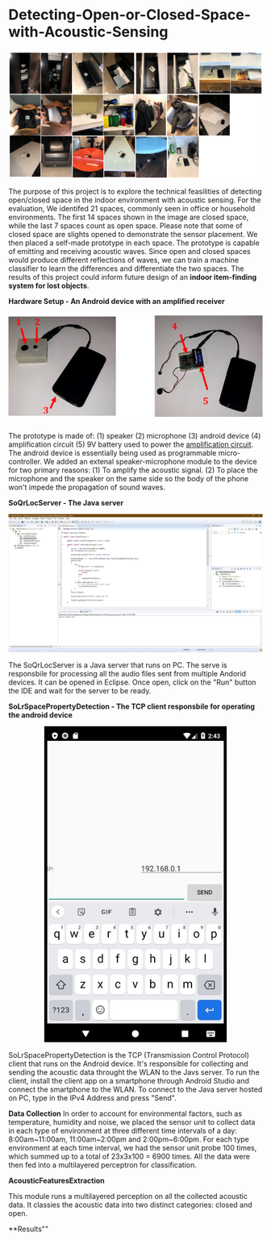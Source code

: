 # Detecting-Open-or-Closed-Space-with-Acoustic-Sensing

<p align="center">
  <img src="Images/spaces.png">
</p>

The purpose of this project is to explore the technical feasilities of detecting open/closed space in the indoor environment with acoustic sensing. For the evaluation, We identifed 21 spaces, commonly seen in office or household environments. The first 14 spaces shown in the image are closed space, while the last 7 spaces count as open space. Please note that some of closed space are slights opened to demonstrate the sensor placement. We then placed a self-made prototype in each space. The prototype is capable of emitting and receiving acoustic waves. Since open and closed spaces would produce different reflections of waves, we can train a machine classifier to learn the differences and differentiate the two spaces. The results of this project could inform future design of an <b>indoor item-finding system for lost objects</b>. 

**Hardware Setup - An Android device with an amplified receiver**
<p align="center">
  <img src="Images/open_space.png">
</p>


The prototype is made of: (1) speaker (2) microphone (3) android device (4) amplification circuit (5) 9V battery used to power the <a href="http://afrotechmods.com/tutorials/2017/01/17/how-to-make-a-simple-1-watt-audio-amplifier-lm386-based/">amplification circuit</a>.
The android device is essentially being used as programmable micro-controller. We added an extenal speaker-microphone module to the device for two primary reasons: (1) To amplify the acoustic signal. (2) To place the microphone and the speaker on the same side so the body of the phone won't impede the propagation of sound waves. 

**SoQrLocServer - The Java server** 
<p align="center">
  <img src="Images/server.JPG">
</p>
The SoQrLocServer is a Java server that runs on PC. The serve is responsbile for processing all the audio files sent from multiple Andorid devices. It can be opened in Eclipse. Once open, click on the "Run" button the IDE and wait for the server to be ready. 


**SoLrSpacePropertyDetection - The TCP client responsbile for operating the android device**
<p align="center">
  <img src="Images/client2.JPG">
</p>
SoLrSpacePropertyDetection is the TCP (Transmission Control Protocol) client that runs on the Android device. It's responsible for collecting and sending the acoustic data throught the WLAN to the Javs server. To run the client, install the client app on a smartphone through Android Studio and connect the smartphone to the WLAN. To connect to the Java server hosted on PC, type in the IPv4 Address and press "Send". 

**Data Collection**
In order to account for environmental factors, such as temperature, humidity and noise, we placed the sensor unit to collect data in each type of environment at three different time intervals of a day: 8:00am~11:00am, 11:00am~2:00pm and 2:00pm~6:00pm.  For each type environment at each time interval, we had the sensor unit probe 100 times, which summed up to a total of 23x3x100 = 6900 times. All the data were then fed into a multilayered perceptron for classification. 

**AcousticFeaturesExtraction** 
<p align="center">
</p>
This module runs a multilayered perception on all the collected acoustic data. It classies the acoustic data into two distinct categories: closed and open. 

**Results""

